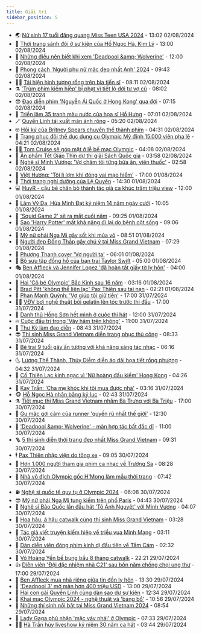 ```yaml
---
title: Giải trí
sidebar_position: 5
---
```


<!-- vnexpress-giai-tri:START -->
- 🌏 [Nữ sinh 17 tuổi đăng quang Miss Teen USA 2024](https://vnexpress.net/nu-sinh-17-tuoi-dang-quang-miss-teen-usa-2024-4777078.html) - 13:02 02/08/2024
- 💫 [Thời trang sánh đôi ở sự kiện của Hồ Ngọc Hà, Kim Lý](https://vnexpress.net/thoi-trang-sanh-doi-o-su-kien-cua-ho-ngoc-ha-kim-ly-4777139.html) - 13:00 02/08/2024
- 🌮 [Những điều nên biết khi xem &#39;Deadpool &amp;amp; Wolverine&#39;](https://vnexpress.net/nhung-dieu-nen-biet-khi-xem-deadpool-wolverine-4776386.html) - 12:00 02/08/2024
- 🧠 [Phong cách &#39;Người phụ nữ mặc đẹp nhất Anh&#39; 2024](https://vnexpress.net/phong-cach-nguoi-phu-nu-mac-dep-nhat-anh-2024-4776966.html) - 09:43 02/08/2024
- 👨‍🏫 [Tái hiện hình tượng rồng trên bia tiến sĩ](https://vnexpress.net/tai-hien-hinh-tuong-rong-tren-bia-tien-si-4776487.html) - 08:11 02/08/2024
- ⚗️ [&#39;Trùm phim kiếm hiệp&#39; bị phạt vì tiết lộ đời tư vợ cũ](https://vnexpress.net/trum-phim-kiem-hiep-bi-phat-vi-tiet-lo-doi-tu-vo-cu-4777045.html) - 08:02 02/08/2024
- 😎 [Đạo diễn phim &#39;Nguyễn Ái Quốc ở Hong Kong&#39; qua đời](https://vnexpress.net/dao-dien-phim-nguyen-ai-quoc-o-hong-kong-qua-doi-4777040.html) - 07:15 02/08/2024
- 🫣 [Triển lãm 35 tranh màu nước của họa sĩ Hồ Hưng](https://vnexpress.net/trien-lam-35-tranh-mau-nuoc-cua-hoa-si-ho-hung-4774899.html) - 07:01 02/08/2024
- 🪄 [Quyền Linh tái xuất màn ảnh rộng](https://vnexpress.net/quyen-linh-tai-xuat-man-anh-rong-4776871.html) - 05:20 02/08/2024
- 🤓 [Hồi ký của Britney Spears chuyển thể thành phim](https://vnexpress.net/hoi-ky-cua-britney-spears-chuyen-the-thanh-phim-4776890.html) - 04:31 02/08/2024
- 🫶 [Trang phục đội thể dục dụng cụ Olympic Mỹ đính 15.000 viên pha lê](https://vnexpress.net/trang-phuc-doi-the-duc-dung-cu-olympic-my-dinh-15-000-vien-pha-le-4776903.html) - 04:21 02/08/2024
- 🧑‍🏫 [Tom Cruise sẽ góp mặt ở lễ bế mạc Olympic](https://vnexpress.net/tom-cruise-se-gop-mat-o-le-be-mac-olympic-4776845.html) - 04:08 02/08/2024
- 🦄 [Ấn phẩm Tết Giáp Thìn dự thi giải Sách Quốc gia](https://vnexpress.net/an-pham-tet-giap-thin-du-thi-giai-sach-quoc-gia-4776663.html) - 03:58 02/08/2024
- 💫 [Nghệ sĩ Minh Vương: &#39;Vợ chăm tôi từng bữa ăn, viên thuốc&#39;](https://vnexpress.net/nghe-si-minh-vuong-vo-cham-toi-tung-bua-an-vien-thuoc-4775725.html) - 02:58 02/08/2024
- 🎊 [Việt Hương: &#39;Tôi lì lợm khi đóng vai mạo hiểm&#39;](https://vnexpress.net/viet-huong-toi-li-lom-khi-dong-vai-mao-hiem-4771631.html) - 17:00 01/08/2024
- 👹 [Thời trang nghỉ dưỡng của Lệ Quyên](https://vnexpress.net/thoi-trang-nghi-duong-cua-le-quyen-4776092.html) - 14:30 01/08/2024
- 💻 [HuyR - cậu bé chăn bò thành tác giả ca khúc trăm triệu view](https://vnexpress.net/huyr-cau-be-chan-bo-thanh-tac-gia-ca-khuc-tram-trieu-view-4771280.html) - 12:00 01/08/2024
- 🤡 [Lâm Vỹ Dạ, Hứa Minh Đạt kỷ niệm 14 năm ngày cưới](https://vnexpress.net/lam-vy-da-hua-minh-dat-ky-niem-14-nam-ngay-cuoi-4776614.html) - 10:05 01/08/2024
- 🥰 [&#39;Squid Game 2&#39; sẽ ra mắt cuối năm](https://vnexpress.net/squid-game-2-se-ra-mat-cuoi-nam-4776616.html) - 09:25 01/08/2024
- 🚀 [Sao &#39;Harry Potter&#39; mất khả năng đi lại do bệnh cột sống](https://vnexpress.net/sao-harry-potter-mat-kha-nang-di-lai-do-benh-cot-song-4776545.html) - 09:06 01/08/2024
- 📝 [Mỹ nữ phái Nga Mi gây sốt khi múa võ](https://vnexpress.net/my-nu-phai-nga-mi-gay-sot-khi-mua-vo-4776521.html) - 08:51 01/08/2024
- 🐲 [Người đẹp Đồng Tháp gây chú ý tại Miss Grand Vietnam](https://vnexpress.net/nguoi-dep-dong-thap-gay-chu-y-tai-miss-grand-vietnam-4776542.html) - 07:29 01/08/2024
- 🎃 [Phương Thanh cover &#39;Vợ người ta&#39;](https://vnexpress.net/phuong-thanh-cover-vo-nguoi-ta-4776405.html) - 06:01 01/08/2024
- 🤠 [Bộ sưu tập đồng hồ của bạn trai Taylor Swift](https://vnexpress.net/bo-suu-tap-dong-ho-cua-ban-trai-taylor-swift-4771997.html) - 05:00 01/08/2024
- 🎭 [Ben Affleck và Jennifer Lopez &#39;đã hoàn tất giấy tờ ly hôn&#39;](https://vnexpress.net/ben-affleck-va-jennifer-lopez-da-hoan-tat-giay-to-ly-hon-4776460.html) - 04:00 01/08/2024
- 🧰 [Hai &#39;Cô bé Olympic&#39; Bắc Kinh sau 16 năm](https://vnexpress.net/hai-co-be-olympic-bac-kinh-sau-16-nam-4776392.html) - 03:16 01/08/2024
- 🦍 [Brad Pitt &#39;không thể liên lạc&#39; Pax Thiên sau tai nạn](https://vnexpress.net/brad-pitt-khong-the-lien-lac-pax-thien-sau-tai-nan-4776363.html) - 02:21 01/08/2024
- 🌝 [Phan Mạnh Quỳnh: &#39;Vợ giúp tôi giữ tiền&#39;](https://vnexpress.net/phan-manh-quynh-vo-giup-toi-giu-tien-4774969.html) - 17:00 31/07/2024
- 🧑‍💻 [VĐV bơi nghệ thuật bôi gelatin lên tóc trước thi đấu](https://vnexpress.net/vdv-boi-nghe-thuat-boi-gelatin-len-toc-truoc-thi-dau-4776459.html) - 17:00 31/07/2024
- 🥸 [Danh thủ Hồng Sơn hết mình ở cuộc thi hát](https://vnexpress.net/danh-thu-hong-son-het-minh-o-cuoc-thi-hat-4775828.html) - 12:00 31/07/2024
- 🔥 [Cuộc đấu trí trong &#39;Vây hãm trên không&#39;](https://vnexpress.net/giai-tri/phim/thu-vien-phim/hijack-1971-721) - 11:00 31/07/2024
- 🐎 [Thư Kỳ làm đạo diễn](https://vnexpress.net/thu-ky-lam-dao-dien-4776214.html) - 08:43 31/07/2024
- 😎 [Thí sinh Miss Grand Vietnam diễn trang phục thủ công](https://vnexpress.net/thi-sinh-miss-grand-vietnam-dien-trang-phuc-thu-cong-4776019.html) - 08:33 31/07/2024
- 🦄 [Bé trai 9 tuổi gây ấn tượng với khả năng sáng tác nhạc](https://vnexpress.net/be-trai-9-tuoi-gay-an-tuong-voi-kha-nang-sang-tac-nhac-4776017.html) - 06:16 31/07/2024
- 🌜 [Lương Thế Thành, Thúy Diễm diễn áo dài họa tiết rồng phượng](https://vnexpress.net/luong-the-thanh-thuy-diem-dien-ao-dai-hoa-tiet-rong-phuong-4775830.html) - 04:32 31/07/2024
- 🚦 [Cổ Thiên Lạc kinh ngạc vì &#39;Nữ hoàng đấu kiếm&#39; Hong Kong](https://vnexpress.net/co-thien-lac-kinh-ngac-vi-nu-hoang-dau-kiem-hong-kong-4776015.html) - 04:26 31/07/2024
- 🧐 [Kay Trần: &#39;Cha mẹ khóc khi tôi mua được nhà&#39;](https://vnexpress.net/kay-tran-cha-me-khoc-khi-toi-mua-duoc-nha-4772278.html) - 03:16 31/07/2024
- 🐵 [Hồ Ngọc Hà nhận bằng kỷ lục](https://vnexpress.net/ho-ngoc-ha-nhan-bang-ky-luc-4775156.html) - 02:43 31/07/2024
- ⚗️ [Tiết mục thi Miss Grand Vietnam nhầm Bà Trưng với Bà Triệu](https://vnexpress.net/tiet-muc-thi-miss-grand-vietnam-nham-ba-trung-voi-ba-trieu-4775907.html) - 17:00 30/07/2024
- 👺 [Gu mặc gợi cảm của runner &#39;quyến rũ nhất thế giới&#39;](https://vnexpress.net/gu-mac-goi-cam-cua-runner-quyen-ru-nhat-the-gioi-4775810.html) - 12:30 30/07/2024
- 🌊 [&#39;Deadpool &amp;amp; Wolverine&#39; - màn hợp tác bất đắc dĩ](https://vnexpress.net/giai-tri/phim/thu-vien-phim/deadpool-wolverine-720) - 11:00 30/07/2024
- 🪜 [5 thí sinh diễn thời trang đẹp nhất Miss Grand Vietnam](https://vnexpress.net/5-thi-sinh-dien-thoi-trang-dep-nhat-miss-grand-vietnam-4775716.html) - 09:31 30/07/2024
- 🕴 [Pax Thiên nhập viện do tông xe](https://vnexpress.net/pax-thien-nhap-vien-do-tong-xe-4775773.html) - 09:05 30/07/2024
- 💃 [Hơn 1.000 người tham gia phim ca nhạc về Trường Sa](https://vnexpress.net/hon-1-000-nguoi-tham-gia-phim-ca-nhac-ve-truong-sa-4775351.html) - 08:28 30/07/2024
- 🦄 [Nhà vô địch Olympic gốc H&#39;Mong làm mẫu thời trang](https://vnexpress.net/nha-vo-dich-olympic-goc-h-mong-lam-mau-thoi-trang-4775531.html) - 07:42 30/07/2024
- ⛽️ [Nghệ sĩ quốc tế quy tụ ở Olympic 2024](https://vnexpress.net/nghe-si-quoc-te-quy-tu-o-olympic-2024-4775560.html) - 06:08 30/07/2024
- 😎 [Mỹ nữ phái Nga Mi tung kiếm trên phố Paris](https://vnexpress.net/my-nu-phai-nga-mi-tung-kiem-tren-pho-paris-4775513.html) - 04:43 30/07/2024
- 🌊 [Nghệ sĩ Bảo Quốc lần đầu hát &#39;Tô Ánh Nguyệt&#39; với Minh Vương](https://vnexpress.net/nghe-si-bao-quoc-lan-dau-hat-to-anh-nguyet-voi-minh-vuong-4775512.html) - 04:07 30/07/2024
- 🐲 [Hoa hậu, á hậu catwalk cùng thí sinh Miss Grand Vietnam](https://vnexpress.net/hoa-hau-a-hau-catwalk-cung-thi-sinh-miss-grand-vietnam-4775514.html) - 03:28 30/07/2024
- 💂 [Tác giả viết truyện kiếm hiệp về triều vua Minh Mạng](https://vnexpress.net/tac-gia-viet-truyen-kiem-hiep-ve-trieu-vua-minh-mang-4774839.html) - 03:11 30/07/2024
- 🙉 [Dàn diễn viên đóng phim kinh dị đầu tiên về Tấm Cám](https://vnexpress.net/dan-dien-vien-dong-phim-kinh-di-dau-tien-ve-tam-cam-4771522.html) - 02:32 30/07/2024
- 💪 [Võ Hoàng Yến bế bụng bầu 8 tháng catwalk](https://vnexpress.net/vo-hoang-yen-be-bung-bau-8-thang-catwalk-4775432.html) - 22:21 29/07/2024
- 👍 [Diễn viên &#39;Đội đặc nhiệm nhà C21&#39; sau bốn năm chống chọi ung thư](https://vnexpress.net/dien-vien-doi-dac-nhiem-nha-c21-sau-bon-nam-chong-choi-ung-thu-4773972.html) - 17:00 29/07/2024
- 💪 [Ben Affleck mua nhà riêng giữa tin đồn ly hôn](https://vnexpress.net/ben-affleck-mua-nha-rieng-giua-tin-don-ly-hon-4775296.html) - 13:30 29/07/2024
- 💄 [&#39;Deadpool 3&#39; mở màn hơn 400 triệu USD](https://vnexpress.net/deadpool-3-mo-man-hon-400-trieu-usd-4775169.html) - 13:00 29/07/2024
- 🦩 [Hai con gái Quyền Linh cùng dàn sao dự sự kiện](https://vnexpress.net/hai-con-gai-quyen-linh-cung-dan-sao-du-su-kien-4775371.html) - 12:34 29/07/2024
- 🥸 [Khai mạc Olympic 2024 - nghệ thuật và &#39;báng bổ&#39;](https://vnexpress.net/khai-mac-olympic-2024-nghe-thuat-va-bang-bo-4775117.html) - 10:56 29/07/2024
- 🧰 [Những thí sinh nổi bật tại Miss Grand Vietnam 2024](https://vnexpress.net/nhung-thi-sinh-noi-bat-tai-miss-grand-vietnam-2024-4774866.html) - 08:54 29/07/2024
- 💼 [Lady Gaga phủ nhận &#39;mặc váy nhái&#39; ở Olympic](https://vnexpress.net/lady-gaga-phu-nhan-mac-vay-nhai-o-olympic-4775195.html) - 07:33 29/07/2024
- 🧑‍💻 [Hà Trần hủy liveshow kỷ niệm 30 năm ca hát](https://vnexpress.net/ha-tran-huy-liveshow-ky-niem-30-nam-ca-hat-4775119.html) - 03:44 29/07/2024<!-- vnexpress-giai-tri:END -->
